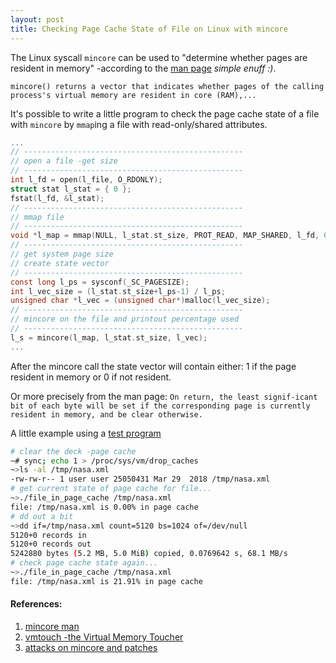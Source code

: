 ```yaml
---
layout: post
title: Checking Page Cache State of File on Linux with mincore
---
```


The Linux syscall `mincore` can be used to "determine whether pages are resident in memory" -according to the [man page](http://man7.org/linux/man-pages/man2/mincore.2.html) _simple enuff :)_.

`mincore() returns a vector that indicates whether pages of the calling process's virtual memory are resident in core (RAM),...`

It's possible to write a little program to check the page cache state of a file with `mincore` by `mmap`ing a file with read-only/shared attributes.

```c
...
// -------------------------------------------------
// open a file -get size
// -------------------------------------------------
int l_fd = open(l_file, O_RDONLY);
struct stat l_stat = { 0 };
fstat(l_fd, &l_stat);
// -------------------------------------------------
// mmap file
// -------------------------------------------------
void *l_map = mmap(NULL, l_stat.st_size, PROT_READ, MAP_SHARED, l_fd, 0);
// -------------------------------------------------
// get system page size
// create state vector
// -------------------------------------------------
const long l_ps = sysconf(_SC_PAGESIZE);
int l_vec_size = (l_stat.st_size+l_ps-1) / l_ps;
unsigned char *l_vec = (unsigned char*)malloc(l_vec_size);
// -------------------------------------------------
// mincore on the file and printout percentage used
// -------------------------------------------------
l_s = mincore(l_map, l_stat.st_size, l_vec);
...
```

After the mincore call the state vector will contain either: 1 if the page resident in memory or 0 if not resident.

Or more precisely from the man page:
`On return, the least signif‐icant bit of each byte will be set if the corresponding page is currently resident in memory, and be clear otherwise.`

A little example using a [test program](https://github.com/tinselcity/experiments/tree/master/mincore)

```sh
# clear the deck -page cache
~# sync; echo 1 > /proc/sys/vm/drop_caches
~>ls -al /tmp/nasa.xml 
-rw-rw-r-- 1 user user 25050431 Mar 29  2018 /tmp/nasa.xml
# get current state of page cache for file...
~>./file_in_page_cache /tmp/nasa.xml 
file: /tmp/nasa.xml is 0.00% in page cache
# dd out a bit
~>dd if=/tmp/nasa.xml count=5120 bs=1024 of=/dev/null
5120+0 records in
5120+0 records out
5242880 bytes (5.2 MB, 5.0 MiB) copied, 0.0769642 s, 68.1 MB/s
# check page cache state again...
~>./file_in_page_cache /tmp/nasa.xml 
file: /tmp/nasa.xml is 21.91% in page cache
```

#### References:

1. [mincore man](http://man7.org/linux/man-pages/man2/mincore.2.html)
2. [vmtouch -the Virtual Memory Toucher](https://hoytech.com/vmtouch/)
3. [attacks on mincore and patches](https://lwn.net/Articles/776801/)
